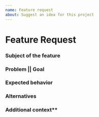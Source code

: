 ```yaml
---
name: Feature request
about: Suggest an idea for this project
---
```


<!--
Thank you for suggesting an idea to make this project better!
Please fill in as much of the template below as you’re able.
-->

# Feature Request

### Subject of the feature
<!-- Briefly describe your idea for a feature here. -->

### Problem || Goal
<!-- If the feature requests relates to a problem, please describe the problem you are trying to solve here. Ex. I'm always frustrated when [...] -->

<!-- If you have a desired goal in mind that a feature can help you achieve, please describe that here in detail -->

### Expected behavior
<!-- What should happen?  Please describe the desired behavior. Be sure to include the solution that you would like. -->

### Alternatives
<!-- What are the alternative solutions?  Please provide a clear and concise description of what other solutions or features you have considered. -->

### Additional context**
<!-- Add any other context or screenshots about the feature request here. -->
